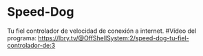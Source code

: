 # Speed-Dog
Tu fiel controlador de velocidad de conexión a internet.
#Vídeo del programa:
   https://lbry.tv/@OffShellSystem:2/speed-dog-tu-fiel-controlador-de:3
